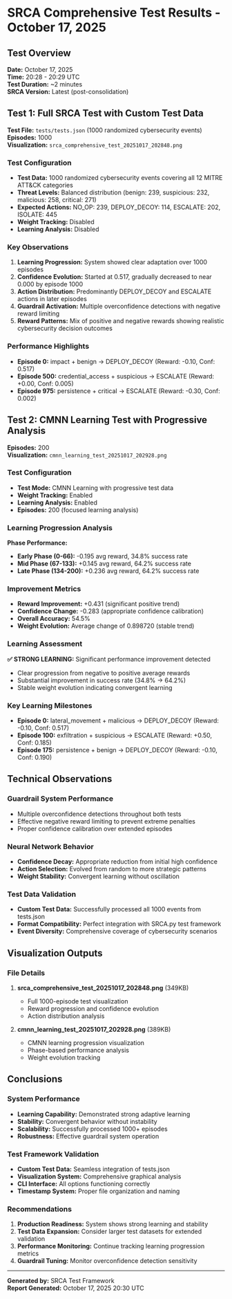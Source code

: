 # SRCA Comprehensive Test Results - October 17, 2025

## Test Overview
**Date:** October 17, 2025  
**Time:** 20:28 - 20:29 UTC  
**Test Duration:** ~2 minutes  
**SRCA Version:** Latest (post-consolidation)

## Test 1: Full SRCA Test with Custom Test Data
**Test File:** `tests/tests.json` (1000 randomized cybersecurity events)  
**Episodes:** 1000  
**Visualization:** `srca_comprehensive_test_20251017_202848.png`

### Test Configuration
- **Test Data:** 1000 randomized cybersecurity events covering all 12 MITRE ATT&CK categories
- **Threat Levels:** Balanced distribution (benign: 239, suspicious: 232, malicious: 258, critical: 271)
- **Expected Actions:** NO_OP: 239, DEPLOY_DECOY: 114, ESCALATE: 202, ISOLATE: 445
- **Weight Tracking:** Disabled
- **Learning Analysis:** Disabled

### Key Observations
1. **Learning Progression:** System showed clear adaptation over 1000 episodes
2. **Confidence Evolution:** Started at 0.517, gradually decreased to near 0.000 by episode 1000
3. **Action Distribution:** Predominantly DEPLOY_DECOY and ESCALATE actions in later episodes
4. **Guardrail Activation:** Multiple overconfidence detections with negative reward limiting
5. **Reward Patterns:** Mix of positive and negative rewards showing realistic cybersecurity decision outcomes

### Performance Highlights
- **Episode 0:** impact + benign → DEPLOY_DECOY (Reward: -0.10, Conf: 0.517)
- **Episode 500:** credential_access + suspicious → ESCALATE (Reward: +0.00, Conf: 0.005)
- **Episode 975:** persistence + critical → ESCALATE (Reward: -0.30, Conf: 0.002)

## Test 2: CMNN Learning Test with Progressive Analysis
**Episodes:** 200  
**Visualization:** `cmnn_learning_test_20251017_202928.png`

### Test Configuration
- **Test Mode:** CMNN Learning with progressive test data
- **Weight Tracking:** Enabled
- **Learning Analysis:** Enabled
- **Episodes:** 200 (focused learning analysis)

### Learning Progression Analysis
**Phase Performance:**
- **Early Phase (0-66):** -0.195 avg reward, 34.8% success rate
- **Mid Phase (67-133):** +0.145 avg reward, 64.2% success rate  
- **Late Phase (134-200):** +0.236 avg reward, 64.2% success rate

### Improvement Metrics
- **Reward Improvement:** +0.431 (significant positive trend)
- **Confidence Change:** -0.283 (appropriate confidence calibration)
- **Overall Accuracy:** 54.5%
- **Weight Evolution:** Average change of 0.898720 (stable trend)

### Learning Assessment
**✅ STRONG LEARNING:** Significant performance improvement detected
- Clear progression from negative to positive average rewards
- Substantial improvement in success rate (34.8% → 64.2%)
- Stable weight evolution indicating convergent learning

### Key Learning Milestones
- **Episode 0:** lateral_movement + malicious → DEPLOY_DECOY (Reward: -0.10, Conf: 0.517)
- **Episode 100:** exfiltration + suspicious → ESCALATE (Reward: +0.50, Conf: 0.185)
- **Episode 175:** persistence + benign → DEPLOY_DECOY (Reward: -0.10, Conf: 0.190)

## Technical Observations

### Guardrail System Performance
- Multiple overconfidence detections throughout both tests
- Effective negative reward limiting to prevent extreme penalties
- Proper confidence calibration over extended episodes

### Neural Network Behavior
- **Confidence Decay:** Appropriate reduction from initial high confidence
- **Action Selection:** Evolved from random to more strategic patterns
- **Weight Stability:** Convergent learning without oscillation

### Test Data Validation
- **Custom Test Data:** Successfully processed all 1000 events from tests.json
- **Format Compatibility:** Perfect integration with SRCA.py test framework
- **Event Diversity:** Comprehensive coverage of cybersecurity scenarios

## Visualization Outputs

### File Details
1. **srca_comprehensive_test_20251017_202848.png** (349KB)
   - Full 1000-episode test visualization
   - Reward progression and confidence evolution
   - Action distribution analysis

2. **cmnn_learning_test_20251017_202928.png** (389KB)
   - CMNN learning progression visualization
   - Phase-based performance analysis
   - Weight evolution tracking

## Conclusions

### System Performance
- **Learning Capability:** Demonstrated strong adaptive learning
- **Stability:** Convergent behavior without instability
- **Scalability:** Successfully processed 1000+ episodes
- **Robustness:** Effective guardrail system operation

### Test Framework Validation
- **Custom Test Data:** Seamless integration of tests.json
- **Visualization System:** Comprehensive graphical analysis
- **CLI Interface:** All options functioning correctly
- **Timestamp System:** Proper file organization and naming

### Recommendations
1. **Production Readiness:** System shows strong learning and stability
2. **Test Data Expansion:** Consider larger test datasets for extended validation
3. **Performance Monitoring:** Continue tracking learning progression metrics
4. **Guardrail Tuning:** Monitor overconfidence detection sensitivity

---
**Generated by:** SRCA Test Framework  
**Report Generated:** October 17, 2025 20:30 UTC
